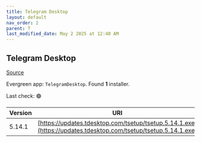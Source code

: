 ```yaml
---
title: Telegram Desktop
layout: default
nav_order: 2
parent: T
last_modified_date: May 2 2025 at 12:40 AM
---
```


## Telegram Desktop

[Source](https://desktop.telegram.org/)

Evergreen app: `TelegramDesktop`. Found **1** installer.

Last check: 🟢

| Version | URI                                                                                                            |
| ------- | -------------------------------------------------------------------------------------------------------------- |
| 5.14.1  | [https://updates.tdesktop.com/tsetup/tsetup.5.14.1.exe](https://updates.tdesktop.com/tsetup/tsetup.5.14.1.exe) |
